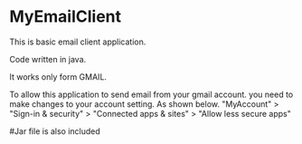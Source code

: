 # MyEmailClient
This is basic email client application.

Code written in java.

It works only form GMAIL.

To allow this application to send email from your gmail account.
you need to make changes to your account setting.
As shown below.
"MyAccount" > "Sign-in & security" > "Connected apps & sites" > "Allow less secure apps"

#Jar file is also included
